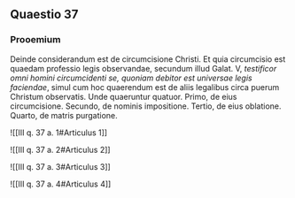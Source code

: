 ## Quaestio 37

### Prooemium

Deinde considerandum est de circumcisione Christi. Et quia circumcisio est quaedam professio legis observandae, secundum illud Galat. V, *testificor omni homini circumcidenti se, quoniam debitor est universae legis faciendae*, simul cum hoc quaerendum est de aliis legalibus circa puerum Christum observatis. Unde quaeruntur quatuor. Primo, de eius circumcisione. Secundo, de nominis impositione. Tertio, de eius oblatione. Quarto, de matris purgatione.

![[III q. 37 a. 1#Articulus 1]]

![[III q. 37 a. 2#Articulus 2]]

![[III q. 37 a. 3#Articulus 3]]

![[III q. 37 a. 4#Articulus 4]]

